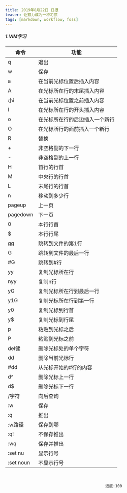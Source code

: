 ```yaml
---
title: 2019年8月22日 日报 
teaser: 让努力成为一种习惯
tags: [markdown, workflow, foss]
---
```




##### 1.VIM学习

| 命令      | 功能                           |
| --------- | ------------------------------ |
| q         | 退出                           |
| w         | 保存                           |
| a         | 在当前光标位置后插入内容       |
| A         | 在光标所在行的末尾插入内容     |
| 小i       | 在当前光标位置之前插入内容     |
| I         | 在光标所在行的开头插入内容     |
| o         | 在光标所在行的后边插入一个新行 |
| O         | 在光标所行的面前插入一个新行   |
| R         | 替换                           |
| +         | 非空格副的下一行               |
| -         | 非空格副的上一行               |
| H         | 首行的行首                     |
| M         | 中央行的行首                   |
| L         | 末尾行的行首                   |
| n<ENTER>  | 移动到多少行                   |
| pageup    | 上一页                         |
| pagedown  | 下一页                         |
| 0         | 本行行首                       |
| $         | 本行行尾                       |
| gg        | 跳转到文件的第1行              |
| G         | 跳转到文件的最后一行           |
| #G        | 跳转到#行                      |
| yy        | 复制光标所在行                 |
| nyy       | 复制n行                        |
| yG        | 复制光标所在行到最后一行       |
| y1G       | 复制光标所在行到第一行         |
| y0        | 复制光标到行首                 |
| y$        | 复制光标到行尾                 |
| p         | 粘贴到光标之后                 |
| P         | 粘贴到光标之前                 |
| del健     | 删除光标处的单个字符           |
| dd        | 删除当前光标行                 |
| #dd       | 从光标开始的#行的内容          |
| d^        | 删除光标上一行                 |
| d$        | 删除光标下一行                 |
| /字符     | 向后查询                       |
| :w        | 保存                           |
| :q        | 推出                           |
| :w路径    | 保存到哪                       |
| :q!       | 不保存推出                     |
| :wq       | 保存并推出                     |
| :set nu   | 显示行号                       |
| :set noun | 不显示行号                     |

​	

												进度:100
